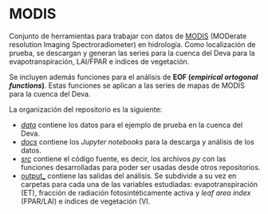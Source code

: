 # MODIS
Conjunto de herramientas para trabajar con datos de [MODIS](https://modis.gsfc.nasa.gov/) (MODerate resolution Imaging Spectroradiometer) en hidrología. Como localización de prueba, se descargan y generan las series para la cuenca del Deva para la evapotranspiración, LAI/FPAR e índices de vegetación.

Se incluyen además funciones para el análisis de __EOF (_empirical ortogonal functions_)__. Estas funciones se aplican a las series de mapas de MODIS para la cuenca del Deva.

La organización del repositorio es la siguiente:
* [_data_]() contiene los datos para el ejemplo de prueba en la cuenca del Deva.
* [_docs_]() contiene los _Jupyter notebooks_ para la descarga y análisis de los datos.
* [_src_]() contiene el código fuente, es decir, los archivos _py_ con las funciones desarrolladas para poder ser usadas desde otros repositorios.
* [ output_]() contiene las salidas del análisis. Se subdivide a su vez en carpetas para cada una de las variables estudiadas: evapotranspiración (ET), fracción de radiación fotosintéticamente activa y _leaf area index_ (FPAR/LAI) e índices de vegetación (VI.

